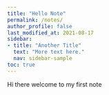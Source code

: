 ```yaml
---
title: "Hello Note"
permalink: /notes/
author_profile: false
last_modified_at: 2021-08-17
sidebar:
- title: "Another Title"
  text: "More text here."
  nav: sidebar-sample
toc: true
---
```


Hi there
welcome to my first note